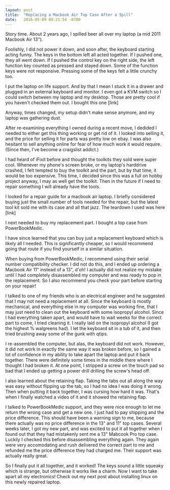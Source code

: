 ```yaml
---
layout: post
title:  "Replacing a Macbook Air Top Case After a Spill"
date:   2016-05-09 08:21:54 -0700
---
```




Story time.  About 2 years ago, I spilled beer all over my laptop (a mid 2011 Macbook Air 13").

Foolishly, I did not power it down, and soon after, the keyboard starting acting funny.  The keys in the bottom left all acted together.  If I pushed one, they all went down. If I pushed the control key on the right side, the left function key counted as pressed and stayed down.  Some of the function keys were not responsive.  Pressing some of the keys felt a little crunchy too.

I put the laptop on life support. And by that I mean I stuck it in a drawer and plugged in an external keyboard and monitor.  I even got a KVM switch so I could switch between my laptop and my desktop. Those are pretty cool if you haven't checked them out.  I bought this one [link]



Anyway, times changed, my setup didn't make sense anymore, and my laptop was gathering dust.

After re-examining everything I owned during a recent move, I dedided I needed to either get this thing working or get rid of it.  I looked into selling it, and the price for selling it for parts was pretty low on ebay.  I was also hesitant to sell anything online for fear of how much work it would require. (Since then, I've become a craigslist addict.)

I had heard of iFixit before and thought the toolkits they sold were super cool.  Whenever my phone's screen broke, or my laptop's harddrive crashed, I felt tempted to buy the toolkit and the part, but by that time, it would be too expensive.  This time, I decided since this was a full on hobby project anyway, I may as well get the toolkit.  Then in the future if I need to repair something I will already have the tools.

I looked for a repair guide for a macbook air laptop.  I briefly considered buying
just the small number of tools needed for the repair, but the latest tool kit sold me
with its case and all that jazz.  The teardown I used was here [link]

I next needed to buy my replacement part.  I bought a top case from PowerBookMedic.

I have since learned that you can buy just a replacement keyboard which is likely all I needed.  This is significantly cheaper, so I would recommend going that route if you find yourself in a similar situation.

When buying from PowerBookMedic, I recommend using their serial number compatibility checker.  I did not do this, and I ended up ordering a Macbook Air 11" instead of a 13", d'oh!  I actually did not realize my mistake until I had completely disassembled my computer and was ready to pop in the replacement.  So I also recommend you check your part before starting on your repair!

 I talked to one of my friends who is an electrical engineer and he suggested that I may not need a replacement at all.  Since the keyboard is mostly mechanical, and everything else in my computer was working fine, that I may just need to clean out the keyboard with some
 isopropyl alcohol.  Since I had everything taken apart, and would have to wait weeks for the correct part to come, I tried cleaning it.  I really laid on the isopropyl alcohol
 (I got the highest % walgreens had).  I let the keyboard sit in a tub of it, and then tried brushing away some of the gunk with qtips.

I re-assembled the computer, but alas, the keyboard did not work.  However, it did not work in exactly the same way it was broken before, so I gained a lot of confidence in my ability to take apart the laptop and put it back together.  There were definitely some times in the middle there where I thought I had broken it.  At one point, I stripped a screw on the touch pad so bad that I ended up getting a power drill drilling the screw's head off.

I also learned about the retaining flap.  Taking the tabs out all along the way was easy without flipping up the tab, so I had no idea I was doing it wrong.  Then when putting it back together, I was cursing how hard it was.  That's when I finally watched a video of it and it showed the retaining flap.

I talked to PowerBookMedic support, and they were nice enough to let me return the wrong case and get a new one.  I just had to pay shipping and the price difference.  This should have been a warning sign to me, because there actually was no price difference in the 13" and 11" top cases.  Several weeks later, I got my new part, and was excited to put it all together when I found out that they had mistakenly sent me a 13" Mabcook Pro top case.  Luckily I checked this before disassembling everything again.  They again were very accomodating and rush delivered the correct part to me and refunded me the price difference they had charged me.  Their support was actually really great.

So I finally put it all together, and it worked!  The keys sound a little squeaky which is strange, but otherwise it works like a charm.  Now I want to take apart all my electronics!  Check out my next post about installing linux on this newly repaired laptop.
